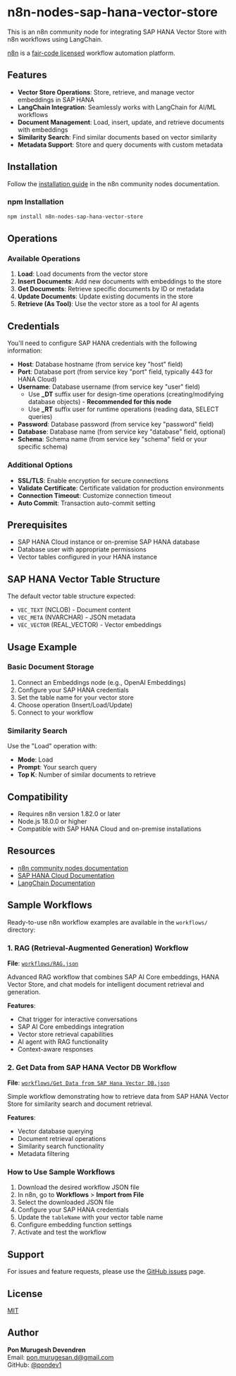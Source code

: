 # n8n-nodes-sap-hana-vector-store

This is an n8n community node for integrating SAP HANA Vector Store with n8n workflows using LangChain.

[n8n](https://n8n.io/) is a [fair-code licensed](https://docs.n8n.io/reference/license/) workflow automation platform.

## Features

- **Vector Store Operations**: Store, retrieve, and manage vector embeddings in SAP HANA
- **LangChain Integration**: Seamlessly works with LangChain for AI/ML workflows
- **Document Management**: Load, insert, update, and retrieve documents with embeddings
- **Similarity Search**: Find similar documents based on vector similarity
- **Metadata Support**: Store and query documents with custom metadata

## Installation

Follow the [installation guide](https://docs.n8n.io/integrations/community-nodes/installation/) in the n8n community nodes documentation.

### npm Installation

```bash
npm install n8n-nodes-sap-hana-vector-store
```

## Operations

### Available Operations

1. **Load**: Load documents from the vector store
2. **Insert Documents**: Add new documents with embeddings to the store
3. **Get Documents**: Retrieve specific documents by ID or metadata
4. **Update Documents**: Update existing documents in the store
5. **Retrieve (As Tool)**: Use the vector store as a tool for AI agents

## Credentials

You'll need to configure SAP HANA credentials with the following information:

- **Host**: Database hostname (from service key "host" field)
- **Port**: Database port (from service key "port" field, typically 443 for HANA Cloud)
- **Username**: Database username (from service key "user" field)
  - Use **_DT** suffix user for design-time operations (creating/modifying database objects) - **Recommended for this node**
  - Use **_RT** suffix user for runtime operations (reading data, SELECT queries)
- **Password**: Database password (from service key "password" field)
- **Database**: Database name (from service key "database" field, optional)
- **Schema**: Schema name (from service key "schema" field or your specific schema)

### Additional Options
- **SSL/TLS**: Enable encryption for secure connections
- **Validate Certificate**: Certificate validation for production environments
- **Connection Timeout**: Customize connection timeout
- **Auto Commit**: Transaction auto-commit setting

## Prerequisites

- SAP HANA Cloud instance or on-premise SAP HANA database
- Database user with appropriate permissions
- Vector tables configured in your HANA instance

## SAP HANA Vector Table Structure

The default vector table structure expected:
- `VEC_TEXT` (NCLOB) - Document content
- `VEC_META` (NVARCHAR) - JSON metadata
- `VEC_VECTOR` (REAL_VECTOR) - Vector embeddings

## Usage Example

### Basic Document Storage

1. Connect an Embeddings node (e.g., OpenAI Embeddings)
2. Configure your SAP HANA credentials
3. Set the table name for your vector store
4. Choose operation (Insert/Load/Update)
5. Connect to your workflow

### Similarity Search

Use the "Load" operation with:
- **Mode**: Load
- **Prompt**: Your search query
- **Top K**: Number of similar documents to retrieve

## Compatibility

- Requires n8n version 1.82.0 or later
- Node.js 18.0.0 or higher
- Compatible with SAP HANA Cloud and on-premise installations

## Resources

- [n8n community nodes documentation](https://docs.n8n.io/integrations/community-nodes/)
- [SAP HANA Cloud Documentation](https://help.sap.com/docs/HANA_CLOUD)
- [LangChain Documentation](https://js.langchain.com/docs/)

## Sample Workflows

Ready-to-use n8n workflow examples are available in the `workflows/` directory:

### 1. RAG (Retrieval-Augmented Generation) Workflow
**File**: [`workflows/RAG.json`](./workflows/RAG.json)

Advanced RAG workflow that combines SAP AI Core embeddings, HANA Vector Store, and chat models for intelligent document retrieval and generation.

**Features**:
- Chat trigger for interactive conversations
- SAP AI Core embeddings integration
- Vector store retrieval capabilities
- AI agent with RAG functionality
- Context-aware responses

### 2. Get Data from SAP HANA Vector DB Workflow
**File**: [`workflows/Get Data from SAP Hana Vector DB.json`](./workflows/Get%20Data%20from%20SAP%20Hana%20Vector%20DB.json)

Simple workflow demonstrating how to retrieve data from SAP HANA Vector Store for similarity search and document retrieval.

**Features**:
- Vector database querying
- Document retrieval operations
- Similarity search functionality
- Metadata filtering

### How to Use Sample Workflows

1. Download the desired workflow JSON file
2. In n8n, go to **Workflows** > **Import from File**
3. Select the downloaded JSON file
4. Configure your SAP HANA credentials
5. Update the `tableName` with your vector table name
6. Configure embedding function settings
7. Activate and test the workflow

## Support

For issues and feature requests, please use the [GitHub issues](https://github.com/pondev1/n8n-nodes-sap-hana-vector-store/issues) page.

## License

[MIT](https://github.com/pondev1/n8n-nodes-sap-hana-vector-store/blob/master/LICENSE)

## Author

**Pon Murugesh Devendren**  
Email: pon.murugesan.d@gmail.com  
GitHub: [@pondev1](https://github.com/pondev1)